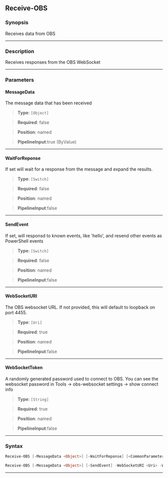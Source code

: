 Receive-OBS
-----------
### Synopsis
Receives data from OBS

---
### Description

Receives responses from the OBS WebSocket

---
### Parameters
#### **MessageData**

The message data that has been received



> **Type**: ```[Object]```

> **Required**: false

> **Position**: named

> **PipelineInput**:true (ByValue)



---
#### **WaitForReponse**

If set will wait for a response from the message and expand the results.



> **Type**: ```[Switch]```

> **Required**: false

> **Position**: named

> **PipelineInput**:false



---
#### **SendEvent**

If set, will responsd to known events, like 'hello', and resend other events as PowerShell events



> **Type**: ```[Switch]```

> **Required**: false

> **Position**: named

> **PipelineInput**:false



---
#### **WebSocketURI**

The OBS websocket URL.  If not provided, this will default to loopback on port 4455.



> **Type**: ```[Uri]```

> **Required**: true

> **Position**: named

> **PipelineInput**:false



---
#### **WebSocketToken**

A randomly generated password used to connect to OBS.
You can see the websocket password in Tools -> obs-websocket settings -> show connect info



> **Type**: ```[String]```

> **Required**: true

> **Position**: named

> **PipelineInput**:false



---
### Syntax
```PowerShell
Receive-OBS [-MessageData <Object>] [-WaitForReponse] [<CommonParameters>]
```
```PowerShell
Receive-OBS [-MessageData <Object>] [-SendEvent] -WebSocketURI <Uri> -WebSocketToken <String> [<CommonParameters>]
```
---
